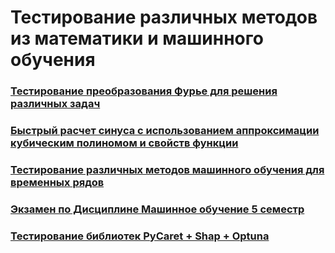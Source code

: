 # Тестирование различных методов из математики и машинного обучения  

### [Тестирование преобразования Фурье для решения различных задач](https://github.com/2reckey/Math_and_ML_Tests/tree/main/Fourier)  

### [Быстрый расчет синуса с использованием аппроксимации кубическим полиномом и свойств функции](https://github.com/2reckey/Math_and_ML_Tests/tree/main/Approx)  
  
### [Тестирование различных методов машинного обучения для временных рядов](https://github.com/2reckey/Math_and_ML_Tests/tree/main/Exchange)  

### [Экзамен по Дисциплине Машинное обучение 5 семестр](https://github.com/2reckey/Math_and_ML_Tests/tree/main/Exam_ML_FA)

### [Тестирование библиотек PyCaret + Shap + Optuna](https://github.com/2reckey/Math_and_ML_Tests/tree/main/PyCaret%20Test)
